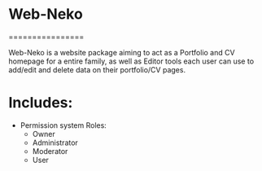 # Web-Neko
================

Web-Neko is a website package aiming to act as a Portfolio and CV homepage for a entire family, as well as Editor tools each user can use to add/edit and delete data on their portfolio/CV pages.

Includes:
===============

* Permission system Roles:
  * Owner
  * Administrator
  * Moderator
  * User
